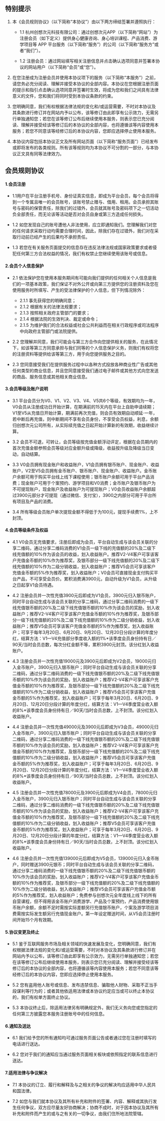 ## 特别提示1. 本《会员规则协议》（以下简称“本协议”）由以下两方缔结签署并遵照执行：
    - 1.1 杭州创想次元科技有限公司：通过创想次元APP（以下简称“网站”）为注册会员（如下定义）提供身心健康咨询、身心培训课程、产品消费、游学项目等   APP 平台服务（以下简称“服务”）的公司（以下简称“服务方”或者“我们”）。
        - 1.2 注册会员：通过网站填写相关注册信息并点击确认选项同意并签署本协议的网站用户（以下简称“会员”或“您”）。2. 在您注册成为注册会员并使用本协议项下的服务（以下简称“本服务”）之前，请您务必充分阅读、理解并接受本协议的全部内容。本协议在您根据注册页面的提示和指引点击确认选项同意并签署时生效，将成为您和我们之间具有法律意义的文件，您和我们将同时受到本协议条款的约束。3. 您明确同意，我们有权根据法律法规的变化和/或运营需要，不时对本协议及其条款进行修订并在网站内予以公布，该等修订由此即享有公示效力，无需另行单独通知您；若您在该等修订公布后继续使用本服务，则表示您已充分阅读、理解并接受经该等修订后的本协议的全部内容，也将遵循该等内容使用本服务；若您不同意该等经修订后的本协议内容，您即应选择停止使用本服务。4. 本协议内容包括本协议正文及所有网站页面（以下简称“服务页面”）已经发布或即将发布的各类规则。所有该等规则均为本协议不可分割的一部分，与本协议正文具有同等法律效力。## 会员规则协议#### 1.会员注册 
- 1.1用户在平台注册手机号、身份证真实信息，即成为平台会员，每个会员将得到一个专属且唯一的会员账号，该账号禁止赠与、借用、租用。会员承担其账号与密码的保管责任，除我们的过错外，会员就其账号及密码项下之一切活动负全部责任，而无论该等活动是否对会员自身或第三方造成任何损失。
- 1.2 如您发现自己的账号遭他人非法使用，应立即通知我们。您理解我们对您的任何请求采取行动均需要合理时间，因此，除我们存在过错外，我们对在采取行动前已经产生的后果均不承担责任。    - 1.3 若您在有关服务页面提交的信息存在违反法律法规或国家政策要求或者侵犯任何第三方合法权益的情况，我们有权禁止您继续使用该账号或信息。
    #### 2.会员个人信息保护- 2.1 依法保护您在使用本服务期间有可能向我们提供的任何相关个人信息是我们的一项基本政策，我们保证不对外公开或向第三方提供您的注册资料及您在使用服务时所填写、产生的受法律保护的个人信息，但下列情况除外：    - 2.1.1 事先获得您的明确同意；    - 2.1.2 根据有关的法律法规要求；    - 2.1.3 按照相关政府主管部门的要求；    - 2.1.4 根据法院的生效判决、裁定或命令；    - 2.1.5 为维护我们的合法权益或社会公共利益而在相关行政程序或司法程序中向政府主管部门或法院提供。
        - 2.2 您理解并同意，我们可能会与第三方合作向您提供相关的服务，在此情况下，如该等第三方同意承担与我们同等的个人信息保护义务，则我们有权将您的注册资料等提供给该等第三方，用于向您提供服务之目的。
- 2.3 您同意接受我们在提供服务过程中以各种方式投放各种商业性广告或其他任何类型的商业信息，并且您同意接受我们通过电子邮件或其他方式向您发送的商品、服务信息或其他相关商业信息。#### 3.会员等级及账户说明- 3.1 平台会员分为V0、V1、V2、V3、V4、V5共6个等级，有效期均为一年，V0会员从注册成功日开始计算，在期满前的15天内在平台上自助申请续期；V1至V5从充值日开始计算，期满前再次充值，则会员有效期自动顺延·一年，若中断后再充值，则中断期间不享有会员身份，不享受会员权益，利息，余额归创想次元公司所有，从实际续充值之日起开始计算新的有效期，收益继续计算。    - 3.2 会员不可退，可转让，会员等级按充值金额浮动评定，根据在会员期内的首次充值金额参照会员等级对应金额升级或降级，收益按升级及降级当日变动，自动结算。
    - 3.3 V0会员拥有现金账户和收益账户，V1会员拥有银币账户、现金账户、收益账户，V2至V5会员拥有金币账户、银币账户、现金账户、收益账户。金币账户余额可用于购买平台线上线下课程使用；银币账户余额可用于平台产品消费；现金账户可用于个案预约、游学项目和V0消费；金币账户及银币账户为不可提现账户，现金账户及收益账户为可提现账户；V0会员收益账户余额超过3900元部分才可提现（通过微信、支付宝），3900之内部分可用于平台所有项目及产品的消费。
- 3.4 所有等级会员账户单次提现金额不得低于为100元，提现手续费1%，上不封顶。
#### 4.会员等级条件及权益- 4.1 V0会员无充值要求，注册后即成为会员，平台自动生成与该会员关联的分享二维码，通过分享二维码消费的V1会员一级下线的充值额的20%及二级下线充值额的10%作为该会员的收益，划入收益账户。推荐V2-V4客户可享该客户充值金币额的10%作为推荐奖，及银币部分一级下线充值额的20%及二级下线充值额的10%作为二级分销收益，划入收益账户；推荐V5会员可享该客户充值金币额的5%作为推荐奖，划入收益账户；V0会员可直接现金支付购买平台产品，不可享受会员价。累积消费满3900元，自动升级为V1会员，从升级之日起享V1会员待遇。    - 4.2 注册会员并一次性充值3900元后即成为V1会员，3900元归入银币账户，同时平台自动生成与该会员关联的分享二维码，通过分享二维码消费的一级下线充值银币额的20%及二级下线充值银币额的10%作为该会员的奖励，划入收益账户；推荐V2-V4客户可享该客户充值金币额的10%作为推荐奖，及银币部分一级下线充值额的20%及二级下线充值额的10%作为二级分销收益，划入收益账户；推荐V5会员可享该客户充值金币额的5%作为推荐奖，划入收益账户；可享于每年3月20日、6月20日、9月20日、12月20日分段计算的年度分红，结算方法：V1—V4充值部分季度收入额的1%*该季度会员身份持有日／90天/当时会员总数，每次分红金额不等，累积3900元封顶。该分红划入收益账户。
    - 4.3 注册会员并一次性充值19000元及3900元后即成为V2会员，19000元归入金币账户，3900元归入银币账户；同时平台自动生成与该会员关联的分享二维码，通过分享二维码消费的一级下线充值银币额的20%及二级下线充值银币额的10%作为该会员的奖励，划入收益账户；推荐V2-V4客户可享该客户充值金币额的10%作为推荐奖，及银币部分一级下线充值额的20%及二级下线充值额的10%作为二级分销收益，划入收益账户；推荐V5会员可享该客户充值金币额的5%作为推荐奖，划入收益账户；可享于每年3月20日、6月20日、9月20日、12月20日分段计算的年度分红，结算方法：V1—V4季度营业收入额的8%*该季度会员身份持有日／90天/当时会员总数，上不封顶。该分红划入收益账户。
- 4.4 注册会员并一次性充值49000元及3900元后即成为V3会员，49000元归入金币账户，3900元归入银币账户；同时平台自动生成与该会员关联的分享二维码，通过分享二维码消费的一级下线充值银币额的20%及二级下线充值银币额的10%作为该会员的奖励，划入收益账户；推荐V2-V4客户可享该客户充值金币额的10%作为推荐奖，及银币部分一级下线充值额的20%及二级下线充值额的10%作为二级分销收益，划入收益账户；推荐V5会员可享该客户充值金币额的5%作为推荐奖，划入收益账户；可享于每年3月20日、6月20日、9月20日、12月20日分段计算的年度分红，结算方法：V1—V4季度营业收入额的8%*该季度会员身份持有日／90天/当时会员总数，上不封顶。该分红划入收益账户。
- 4.5 注册会员并一次性充值78000元及3900元后即成为V4会员，78000元归入金币账户，3900元归入银币账户；同时平台自动生成与该会员关联的分享二维码，通过分享二维码消费的一级下线充值银币额的20%及二级下线充值银币额的10%作为该会员的奖励，划入收益账户；推荐V2-V4客户可享该客户充值金币额的10%作为推荐奖，及银币部分一级下线充值额的20%及二级下线充值额的10%作为二级分销收益，划入收益账户；推荐V5会员可享该客户充值金币额的5%作为推荐奖，划入收益账户；可享于每年3月20日、6月20日、9月20日、12月20日分段计算的年度分红，结算方法：V1—V4季度营业收入额的8%*该季度会员身份持有日／90天/当时会员总数，上不封顶。该分红划入收益账户。
- 4.6 注册会员并一次性充值139000元后即成为V5会员，139000元归入金币账户，同时赠送3900元银币；同时平台自动生成与该会员关联的分享二维码，通过分享二维码消费的一级下线充值银币额的20%及二级下线充值银币额的10%作为该会员的奖励，划入收益账户；推荐V2-V4客户可享该客户充值金币额的10%作为推荐奖，及银币部分一级下线充值额的20%及二级下线充值额的10%作为二级分销收益，划入收益账户；推荐V5会员可享该客户充值金币额的5%作为推荐奖，划入收益账户；免费参与创想次元全年度线上线下的所有自营课程，但不得用该金币账户消费游学、产品及个案预约，产品消费使用银币账户余额，余额不足时需按实际差额另行充值银币账户，个案及游学项目消费需按实际发生额另行充值现金账户。第一年设定赠送时间，从V5会员注册时间开始15个月有效期。
#### 5.协议变更及终止
- 5.1  鉴于互联网服务市场及相关领域的快速发展及变化，您明确同意，我们有权根据法律法规的变化和/或运营需要，不时对本协议及其条款进行修订并在网站内予以公布，该等修订由此即享有公示效力，无需另行单独通知您；若您在该等修订公布后继续使用本服务，则表示您已充分阅读、理解并接受经该等修订后的本协议的全部内容，也将遵循该等内容使用本服务；若您不同意该等经修订后的本协议内容，您即应选择停止使用本服务。
- 5.2 您有盗用他人账号或信息、发布违禁信息、骗取他人财物、采取不正当手段谋利等行为的；或者其他依适用法律或本协议约定应当或可以终止本协议的，我们有权单方面终止协议。
- 5.3 本协议终止后，除适用法律另有明确规定外，我们无义务向您或您指定的任何第三方披露您本服务注册账号中的任何信息。
#### 6.通知及送达
- 6.1 我们给予您的所有通知均可通过服务页面公告或者通过您在注册时填写的电话进行送达。
- 6.2 您对于我们的通知应当通过服务页面相关板块或依照指定的联系信息进行送达。
#### 7.适用法律与争议解决
- 7.1 本协议的订立、履行和解释及与之相关的争议的解决均应适用中华人民共和国法律。
- 7.2 如您与我们就本协议及其所有补充和附件的签署、内容、解释或其执行发生任何争议，双方应尽量友好协商解决；协商不成时，对于因本协议及其所有补充和附件而产生的或与之有关的一切争议，由我们住所地法院管辖。

